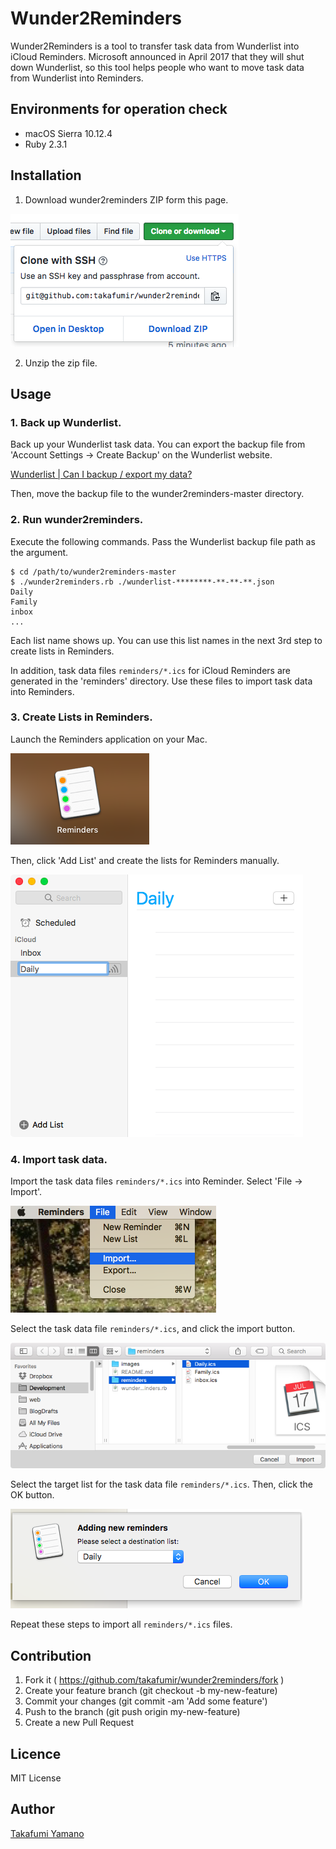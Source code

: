 # Wunder2Reminders

Wunder2Reminders is a tool to transfer task data from Wunderlist into iCloud Reminders. Microsoft announced in April 2017 that they will shut down Wunderlist, so this tool helps people who want to move task data from Wunderlist into Reminders.


## Environments for operation check

- macOS Sierra 10.12.4
- Ruby 2.3.1


## Installation

1. Download wunder2reminders ZIP form this page.

![](images/download.png)

2. Unzip the zip file.


## Usage

### 1. Back up Wunderlist.

Back up your Wunderlist task data. You can export the backup file from 'Account Settings -> Create Backup' on the Wunderlist website.

[Wunderlist | Can I backup / export my data?](https://support.wunderlist.com/customer/en/portal/articles/2364564-can-i-backup-export-my-data-)

Then, move the backup file to the wunder2reminders-master directory.

### 2. Run wunder2reminders.

Execute the following commands. Pass the Wunderlist backup file path as the argument.

```
$ cd /path/to/wunder2reminders-master
$ ./wunder2reminders.rb ./wunderlist-********-**-**-**.json
Daily
Family
inbox
...
```

Each list name shows up. You can use this list names in the next 3rd step to create lists in Reminders. 

In addition, task data files `reminders/*.ics` for iCloud Reminders are generated in the 'reminders' directory. Use these files to import task data into Reminders.


### 3. Create Lists in Reminders.

Launch the Reminders application on your Mac.

![](images/reminders.png)

Then, click 'Add List' and create the lists for Reminders manually.

![](images/new-list.png)


### 4. Import task data.

Import the task data files `reminders/*.ics` into Reminder. Select 'File -> Import'.

![](images/import.png)

Select the task data file `reminders/*.ics`, and click the import button.

![](images/select-ics.png)

Select the target list for the task data file `reminders/*.ics`. Then, click the OK button.

![](images/select-list.png)

Repeat these steps to import all `reminders/*.ics` files.


## Contribution

1. Fork it ( https://github.com/takafumir/wunder2reminders/fork )
1. Create your feature branch (git checkout -b my-new-feature)
1. Commit your changes (git commit -am 'Add some feature')
1. Push to the branch (git push origin my-new-feature)
1. Create a new Pull Request


## Licence

MIT License


## Author

[Takafumi Yamano](https://github.com/takafumir)
